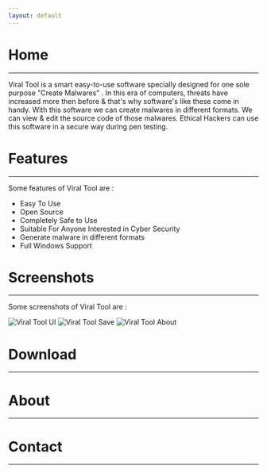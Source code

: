 ```yaml
---
layout: default
---
```


# [](#home)Home
* * *

Viral Tool is a smart easy-to-use software specially designed for one sole purpose "Create Malwares" . In this era of computers, threats have increased more then before & that's why software's like these come in handy. With this software we can create malwares in different formats. We can view & edit the source code of those malwares. Ethical Hackers can use this software in a secure way during pen testing.

# [](#features)Features
* * *

Some features of Viral Tool are : 

* Easy To Use
* Open Source
* Completely Safe to Use
* Suitable For Anyone Interested in Cyber Security
* Generate malware in different formats
* Full Windows Support

# [](#screenshots)Screenshots
* * *

Some screenshots of Viral Tool are :

![Viral Tool UI](/viral-tool-site/images/viraltool1.png)
![Viral Tool Save](/viral-tool-site/images/viraltool2.png)
![Viral Tool About](/viral-tool-site/images/viraltool3.png)

# [](#download)Download
* * *

# [](#about)About
* * *

# [](#contact)Contact
* * *